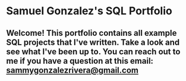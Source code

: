 # Samuel Gonzalez's SQL Portfolio
## Welcome! This portfolio contains all example SQL projects that I've written. Take a look and see what I've been up to. You can reach out to me if you have a question at this email: sammygonzalezrivera@gmail.com
